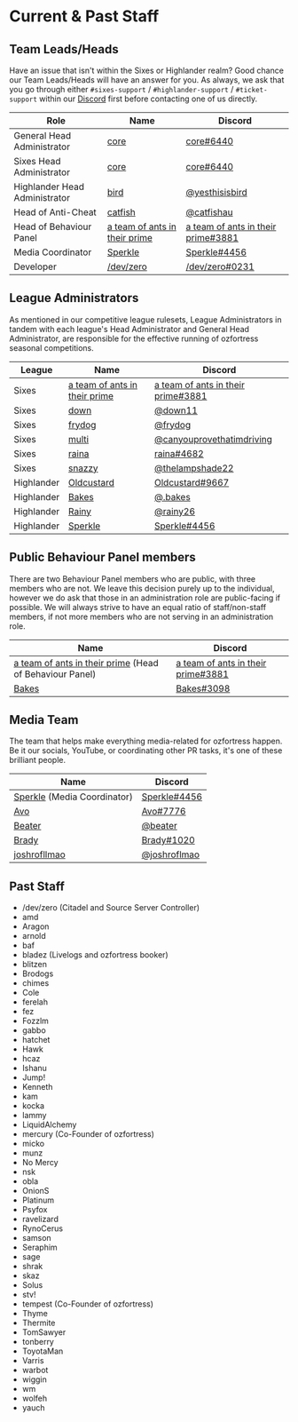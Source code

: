 # Current & Past Staff
## Team Leads/Heads
Have an issue that isn't within the Sixes or Highlander realm? Good chance our Team Leads/Heads will have an answer for you. As always, we ask that you go through either `#sixes-support` / `#highlander-support` / `#ticket-support` within our [Discord](https://discord.gg/7E6kC2H "If you have issues with verification, please contact an administrator via the sidebar in Discord.") first before contacting one of us directly.

| Role | Name | Discord |
| ---- | ---- | ------- |
| General Head Administrator | [core](https://ozfortress.com/users/491 "Please contact me via Discord only.") | [core#6440](https://discordapp.com/users/226205616773922816) |
| Sixes Head Administrator | [core](https://ozfortress.com/users/491 "Please contact me via Discord only.") | [core#6440](https://discordapp.com/users/226205616773922816) |
| Highlander Head Administrator | [bird](https://ozfortress.com/users/139) | [@yesthisisbird](https://discordapp.com/users/103861958339469312) |
| Head of Anti-Cheat | [catfish](https://ozfortress.com/users/96) | [@catfishau](https://discordapp.com/users/129062149640159232) |
| Head of Behaviour Panel | [a team of ants in their prime](https://ozfortress.com/users/1561) | [a team of ants in their prime#3881](https://discordapp.com/users/187344325938511874) |
| Media Coordinator | [Sperkle](https://ozfortress.com/users/618) | [Sperkle#4456](https://discordapp.com/users/180875592923611145) |
| Developer | [/dev/zero](https://ozfortress.com/users/2) | [/dev/zero#0231](https://discordapp.com/users/131721186869641216) |

## League Administrators
As mentioned in our competitive league rulesets, League Administrators in tandem with each league's Head Administrator and General Head Administrator, are responsible for the effective running of ozfortress seasonal competitions.

| League | Name | Discord |
| ---- | ---- | ------- |
| Sixes | [a team of ants in their prime](https://ozfortress.com/users/1561) | [a team of ants in their prime#3881](https://discordapp.com/users/187344325938511874) |
| Sixes | [down](https://ozfortress.com/users/299) | [@down11](https://discordapp.com/users/139166437754273792) |
| Sixes | [frydog](https://ozfortress.com/users/982) | [@frydog](https://discordapp.com/users/217181409897349121) |
| Sixes | [multi](https://ozfortress.com/users/781) | [@canyouprovethatimdriving](https://discordapp.com/users/125870207897042944) |
| Sixes | [raina](https://ozfortress.com/users/1729) | [raina#4682](https://discordapp.com/users/712785948047441921) |
| Sixes | [snazzy](https://ozfortress.com/users/37) | [@thelampshade22](https://discordapp.com/users/125913179690631169) |
| Highlander | [Oldcustard](https://ozfortress.com/users/4030) | [Oldcustard#9667](https://discordapp.com/users/333896131840966657) |
| Highlander | [Bakes](https://ozfortress.com/users/4024) | [@.bakes](https://discordapp.com/users/107338388662648832) |
| Highlander | [Rainy](https://ozfortress.com/users/3124) | [@rainy26](https://discordapp.com/users/107399782162558976) |
| Highlander | [Sperkle](https://ozfortress.com/users/618) | [Sperkle#4456](https://discordapp.com/users/180875592923611145) |

## Public Behaviour Panel members
There are two Behaviour Panel members who are public, with three members who are not. We leave this decision purely up to the individual, however we do ask that those in an administration role are public-facing if possible. We will always strive to have an equal ratio of staff/non-staff members, if not more members who are not serving in an administration role.

| Name | Discord |
| ---- | ------- |
| [a team of ants in their prime](https://ozfortress.com/users/1561) (Head of Behaviour Panel) | [a team of ants in their prime#3881](https://discordapp.com/users/187344325938511874) |
| [Bakes](https://ozfortress.com/users/4024) | [Bakes#3098](https://discordapp.com/users/107338388662648832) |

## Media Team
The team that helps make everything media-related for ozfortress happen. Be it our socials, YouTube, or coordinating other PR tasks, it's one of these brilliant people.

| Name | Discord |
| ---- | ------- |
| [Sperkle](https://ozfortress.com/users/618) (Media Coordinator) | [Sperkle#4456](https://discordapp.com/users/180875592923611145) |
| [Avo](https://ozfortress.com/users/3071) | [Avo#7776](https://discordapp.com/users/707039384477761599) |
| [Beater](https://ozfortress.com/users/2031) | [@beater](https://discordapp.com/users/105311959636791296) |
| [Brady](https://ozfortress.com/users/140) | [Brady#1020](https://discordapp.com/users/179839476053311489) |
| [joshrofllmao](https://ozfortress.com/users/1188) | [@joshroflmao](https://discordapp.com/users/170138245819138048) |

## Past Staff

+ /dev/zero (Citadel and Source Server Controller)
+ amd
+ Aragon
+ arnold
+ baf
+ bladez (Livelogs and ozfortress booker)
+ blitzen
+ Brodogs
+ chimes
+ Cole
+ ferelah
+ fez
+ Fozzlm
+ gabbo
+ hatchet
+ Hawk
+ hcaz
+ Ishanu
+ Jump!
+ Kenneth
+ kam
+ kocka
+ lammy
+ LiquidAlchemy
+ mercury (Co-Founder of ozfortress)
+ micko
+ munz
+ No Mercy
+ nsk
+ obla
+ OnionS
+ Platinum
+ Psyfox
+ ravelizard
+ RynoCerus
+ samson
+ Seraphim
+ sage
+ shrak
+ skaz
+ Solus
+ stv!
+ tempest (Co-Founder of ozfortress)
+ Thyme
+ Thermite
+ TomSawyer
+ tonberry
+ ToyotaMan
+ Varris
+ warbot
+ wiggin
+ wm
+ wolfeh
+ yauch
